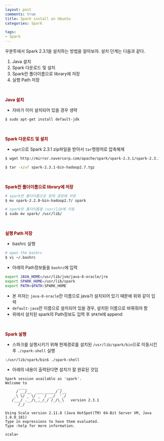 ```yaml
---
layout: post
comments: true
title: Spark install on Ubuntu
categories: Spark

tags:
- Spark
---
```


우분투에서 Spark 2.3.1을 설치하는 방법을 알아보자. 설치 단계는 다음과 같다.

1. Java 설치
2. Spark 다운로드 및 설치
3. Spark란 폴더이름으로 library에 저장
4. 실행 Path 저장


<br>

**<span style='color:DarkRed'>Java 설치</span>**
- 자바가 이미 설치되어 있을 경우 생략

```bash
$ sudo apt-get install default-jdk
```

<br>

**<span style='color:DarkRed'>Spark 다운로드 및 설치</span>**

- ```wget```으로 Spark 2.3.1 zip파일을 받아서 ```tar```명령어로 압축해제

```bash
$ wget http://mirror.navercorp.com/apache/spark/spark-2.3.1/spark-2.3.1-bin-hadoop2.7.tgz

$ tar -xzvf spark-2.3.1-bin-hadoop2.7.tgz
```

<br>

**<span style='color:DarkRed'>Spark란 폴더이름으로 library에 저장</span>**

```bash
# spark란 폴더이름으로 현재 경로에 저장
$ mv spark-2.2.0-bin-hadoop2.7/ spark 

# spark란 폴더이름을 /usr/lib에 이동
$ sudo mv spark/ /usr/lib/
```

<br>

**<span style='color:DarkRed'>실행 Path 저장</span>**

- bashrc 실행

```bash
# open the bashrc 
$ vi ~/.bashrc
```

- 아래의 Path정보들을 ```bashrc```에 입력

```bash
export JAVA_HOME=/usr/lib/jvm/java-8-oracle/jre
export SPARK_HOME=/usr/lib/spark
export PATH=$PATH:SPARK_HOME
```


- 본 저자는 ```java-8-oracle```란 이름으로 java가 설치되어 있기 때문에 위와 같이 입력
- ```default-java```란 이름으로 설치되어 있을 경우, 설치된 이름으로 바꿔줘야 함
- 위에서 설치된 spark의 Path정보도 입력 후 ```$PATH```에 append 

<br>

**<span style='color:DarkRed'>Spark 실행</span>**

- 스파크를 실행시키기 위해 현재경로를 설치된 ```/usr/lib/spark/bin```으로 이동시킨후 ```./spark-shell``` 실행

```bash
:/usr/lib/spark/bin$ ./spark-shell
```
- 아래의 내용이 출력된다면 설치가 잘 완료된 것임

```
Spark session available as 'spark'.
Welcome to
      ____              __
     / __/__  ___ _____/ /__
    _\ \/ _ \/ _ `/ __/  '_/
   /___/ .__/\_,_/_/ /_/\_\   version 2.3.1
      /_/

Using Scala version 2.11.8 (Java HotSpot(TM) 64-Bit Server VM, Java 1.8.0_181)
Type in expressions to have them evaluated.
Type :help for more information.

scala>
```

